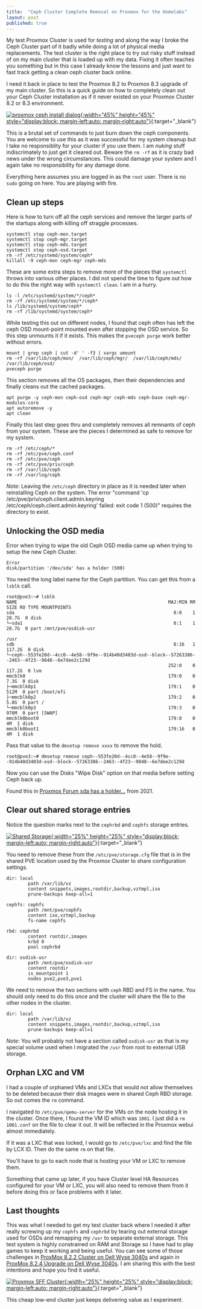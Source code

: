 ```yaml
---
title:  "Ceph Cluster Complete Removal on Proxmox for the Homelabs"
layout: post
published: true
---
```


My test Proxmox Cluster is used for *testing* and along the way I broke the Ceph Cluster part of it badly while doing a lot of physical media replacements. The test cluster is the right place to try out risky stuff instead of on my main cluster that is loaded up with my data. Fixing it often teaches you something but in this case I already know the lessons and just want to fast track getting a clean ceph cluster back online.

I need it back in place to test the Proxmox 8.2 to Proxmox 8.3 upgrade of my main cluster. So this is a quick guide on how to completely clean out your Ceph Cluster installation as if it never existed on your Proxmox Cluster 8.2 or 8.3 environment.

[![proxmox ceph install dialog](/assets/images/proxmox-ceph-upgrade.png "proxmox ceph install dialog"){:width="45%" height="45%" style="display:block; margin-left:auto; margin-right:auto"}](/assets/images/proxmox-ceph-upgrade.png){:target="_blank"}

<!-- excerpt-end -->

This is a brutal set of commands to just burn down the ceph components. You are welcome to use this as it was successful for my system cleanup but I take no responsiblity for your cluster if you use them. I am *nuking* stuff indiscrimately to just get it cleared out. Beware the `rm -rf` as it is crazy bad news under the wrong circumstances. This could damage your system and I again take no responsibility for any damage done.

Everything here assumes you are logged in as the `root` user. There is no `sudo` going on here. You are playing with fire.

## Clean up steps

Here is how to turn off all the ceph services and remove the larger parts of the startups along with killing off straggle processes.

``` console
systemctl stop ceph-mon.target
systemctl stop ceph-mgr.target
systemctl stop ceph-mds.target
systemctl stop ceph-osd.target
rm -rf /etc/systemd/system/ceph*
killall -9 ceph-mon ceph-mgr ceph-mds
```

These are some extra steps to remove more of the pieces that `systemctl` throws into various other places. I did not spend the time to figure out how to do this the right way with `systemctl clean`. I am in a hurry.

``` console
ls -l /etc/systemd/system/*/ceph*
rm -rf /etc/systemd/system/*/ceph*
ls /lib/systemd/system/ceph*
rm -rf /lib/systemd/system/ceph*
```

While testing this out on different nodes, I found that ceph often has left the ceph OSD mount-point mounted even after stopping the OSD service. So this step unmounts it if it exists. This makes the `pveceph purge` work better without errors.

``` console
mount | grep ceph | cut -d' ' -f3 | xargs umount
rm -rf /var/lib/ceph/mon/  /var/lib/ceph/mgr/  /var/lib/ceph/mds/  /var/lib/ceph/osd/
pveceph purge
```

This section removes all the OS packages, then their dependencies and finally cleans out the cached packages.

``` console
apt purge -y ceph-mon ceph-osd ceph-mgr ceph-mds ceph-base ceph-mgr-modules-core
apt autoremove -y
apt clean
```

Finally this last step goes thru and completely removes all remnants of ceph from your system. These are the pieces I determined as safe to remove for my system.

``` console
rm -rf /etc/ceph/*
rm -rf /etc/pve/ceph.conf
rm -rf /etc/pve/ceph
rm -rf /etc/pve/priv/ceph
rm -rf /var/lib/ceph
rm -rf /var/log/ceph
```

*Note*: Leaving the `/etc/ceph` directory in place as it is needed later when reinstalling Ceph on the system. The error "command 'cp /etc/pve/priv/ceph.client.admin.keyring /etc/ceph/ceph.client.admin.keyring' failed: exit code 1 (500)" requires the directory to exist.

## Unlocking the OSD media

Error when trying to wipe the old Ceph OSD media came up when trying to setup the new Ceph Cluster.

``` text
Error
disk/partition '/dev/sda' has a holder (500)
```

You need the long label name for the Ceph partition. You can get this from a `lsblk` call.

``` console
root@pve3:~# lsblk
NAME                                                        MAJ:MIN RM   SIZE RO TYPE MOUNTPOINTS
sda                                                           8:0    1  28.7G  0 disk
└─sda1                                                        8:1    1  28.7G  0 part /mnt/pve/osdisk-usr
                                                                                      /usr
sdb                                                           8:16   1 117.2G  0 disk
└─ceph--553fe20d--4cc0--4e58--9f9e--914b40d3403d-osd--block--57263386--2463--4f23--9848--6e7dee2c129d
                                                            252:0    0 117.2G  0 lvm
mmcblk0                                                     179:0    0   7.3G  0 disk
├─mmcblk0p1                                                 179:1    0   512M  0 part /boot/efi
├─mmcblk0p2                                                 179:2    0   5.8G  0 part /
└─mmcblk0p3                                                 179:3    0   976M  0 part [SWAP]
mmcblk0boot0                                                179:8    0     4M  1 disk
mmcblk0boot1                                                179:16   0     4M  1 disk
```

Pass that value to the `dmsetup remove xxxx` to remove the hold.

``` console
root@pve3:~# dmsetup remove ceph--553fe20d--4cc0--4e58--9f9e--914b40d3403d-osd--block--57263386--2463--4f23--9848--6e7dee2c129d
```

Now you can use the Disks "Wipe Disk" option on that media before setting Ceph back up.

Found this in [Proxmox Forum sda has a holder...](https://forum.proxmox.com/threads/sda-has-a-holder.97771/post-513875) from 2021.

## Clear out shared storage entries

Notice the question marks next to the `cephrbd` and `cephfs` storage entries.

[![Shared Storage](/assets/images/proxmox-ceph-storage-cleanup.png "Shared Storage"){:width="25%" height="25%" style="display:block; margin-left:auto; margin-right:auto"}](/assets/images/proxmox-ceph-storage-cleanup.png){:target="_blank"}

You need to remove these from the `/etc/pve/storage.cfg` file that is in the shared PVE location used by the Proxmox Cluster to share configuration settings.

``` text
dir: local
        path /var/lib/vz
        content snippets,images,rootdir,backup,vztmpl,iso
        prune-backups keep-all=1

cephfs: cephfs
        path /mnt/pve/cephfs
        content iso,vztmpl,backup
        fs-name cephfs

rbd: cephrbd
        content rootdir,images
        krbd 0
        pool cephrbd

dir: osdisk-usr
        path /mnt/pve/osdisk-usr
        content rootdir
        is_mountpoint 1
        nodes pve2,pve3,pve1
```

We need to remove the two sections with `ceph` RBD and FS in the name. You should only need to do this once and the cluster will share the file to the other nodes in the cluster.

``` text
dir: local
        path /var/lib/vz
        content snippets,images,rootdir,backup,vztmpl,iso
        prune-backups keep-all=1
```

*Note*: You will probably not have a section called `osdisk-usr` as that is my special volume used when I migrated the `/usr` from root to external USB storage.

## Orphan LXC and VM

I had a couple of orphaned VMs and LXCs that would not allow themselves to be deleted because their disk images were in shared Ceph RBD storage. So out comes the `rm` command.

I navigated to `/etc/pve/qemu-server` for the VMs on the node hosting it in the cluster. Once there, I found the VM ID which was `1001`. I just did a `rm 1001.conf` on the file to clear it out. It will be reflected in the Proxmox webui almost immediately.

If it was a LXC that was locked, I would go to `/etc/pve/lxc` and find the file by LCX ID. Then do the same `rm` on that file.

You'll have to go to each node that is hosting your VM or LXC to remove them.

Something that came up later, if you have Cluster level HA Resources configured for your VM or LXC, you will also need to remove them from it before doing this or face problems with it later.

## Last thoughts

This was what I needed to get my test cluster back where I needed it after really screwing up my `cephfs` and `cephrbd` by tearing out external storage used for OSDs and remapping my `/usr` to separate external storage. This test system is highly constrained on RAM and Storage so I have had to play games to keep it working and being useful. You can see some of those challenges in [ProxMox 8.2.2 Cluster on Dell Wyse 3040s](/proxmox-8-dell-wyse-3040/) and again in [ProxMox 8.2.4 Upgrade on Dell Wyse 3040s](/proxmox-8-dell-wyse-3040-upgrade/). I am sharing this with the best intentions and hope you find it useful.

[![Proxmox SFF Cluster](/assets/images/proxmox-8-sff-testbed-upgrade.png "Proxmox SFF Cluster"){:width="25%" height="25%" style="display:block; margin-left:auto; margin-right:auto"}](/assets/images/proxmox-8-sff-testbed-upgrade.png){:target="_blank"}

This cheap low-end cluster just keeps delivering value as I experiment.
